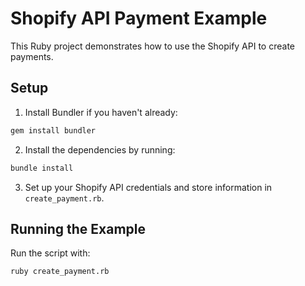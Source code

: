 # Shopify API Payment Example

This Ruby project demonstrates how to use the Shopify API to create payments.

## Setup

1. Install Bundler if you haven't already:
```bash
gem install bundler
```

2. Install the dependencies by running:
```bash
bundle install
```

3. Set up your Shopify API credentials and store information in `create_payment.rb`.

## Running the Example

Run the script with:
```bash
ruby create_payment.rb
```
